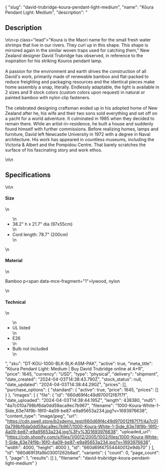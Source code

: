 {
  "slug": "david-trubridge-koura-pendant-light-medium",
  "name": "Kōura Pendant Light: Medium",
  "description": "<h2>Description</h2>\n<!-- split -->\n<p class=\"lead\">\"Koura is the Maori name for the small fresh water shrimps that live in our rivers. They curl up in this shape. This shape is mirrored again in the similar woven traps used for catching them,\" New Zealand designer David Trubridge has observed, in reference to the inspiration for his striking Kouros pendant lamp. <br><br>A passion for the environment and earth drives the construction of all David's work, primarily made of renewable bamboo and flat-packed to reduce freighting and packaging resources and the identical pieces make home assembly a snap, literally. Endlessly adaptable, the light is available in 2 sizes and 9 stock colors (custom colors upon request) in natural or painted bamboo with nylon clip fasteners. <br><br>The celebrated designing craftsman ended up in his adopted home of New Zealand after he, his wife and their two sons sold everything and set off on a yacht for a world adventure. It culminated in 1985 when they decided to remain there. While an artist-in-residence, he built a house and suddenly found himself with further commissions. Before realizing homes, lamps and furniture, David left Newcastle University in 1972 with a degree in Naval architecture. His work has appeared in countless museums, including the Victoria &amp; Albert and the Pompidou Centre. That barely scratches the surface of his fascinating story and work ethos.</p>\n<!-- split -->\n<h2>Specifications</h2>\n<!-- split -->\n<h4>Size</h4>\n<ul>\n<li>38.2\" h x 21.7\" dia (97x55cm)</li>\n<li>Cord length: 78.7\" (200cm)</li>\n</ul>\n<h4>Material</h4>\n<p>Bamboo p<span data-mce-fragment=\"1\">lywood</span>, nylon</p>\n<h4>Technical</h4>\n<ul>\n<li>UL listed</li>\n<li>E26</li>\n<li>Bulb not included</li>\n</ul>",
  "sku": "DT-KOU-1000-BLK-BLK-ASM-PAK",
  "active": true,
  "meta_title": "Kōura Pendant Light: Medium | Buy David Trubridge online at A+R",
  "price": 1645,
  "currency": "USD",
  "type": "physical",
  "delivery": "shipment",
  "date_created": "2024-04-03T14:38:43.790Z",
  "stock_status": null,
  "date_updated": "2024-04-03T14:38:44.290Z",
  "prices": [],
  "purchase_options": {
    "standard": {
      "active": true,
      "price": 1645,
      "prices": []
    }
  },
  "images": [
    {
      "file": {
        "id": "660d69f4c49d970012f87f7f",
        "date_uploaded": "2024-04-03T14:38:44.195Z",
        "length": 438380,
        "md5": "4a7c010a798bf6da0dd59aca9ec7b967",
        "filename": "1000-Koura-White-1-Side_63e74f9b-16f0-4a09-be87-e9a95653a234.jpg?v=1693976638",
        "content_type": "image/jpeg",
        "url": "https://cdn.swell.store/b2sdemo_test/660d69f4c49d970012f87f7f/4a7c010a798bf6da0dd59aca9ec7b967/1000-Koura-White-1-Side_63e74f9b-16f0-4a09-be87-e9a95653a234.jpg%3Fv%3D1693976638",
        "uploaded_url": "https://cdn.shopify.com/s/files/1/0012/2005/1002/files/1000-Koura-White-1-Side_63e74f9b-16f0-4a09-be87-e9a95653a234.jpg?v=1693976638",
        "width": 4000,
        "height": 4000
      },
      "id": "660d69f47554440012e9db70"
    }
  ],
  "id": "660d69f3fa9b03001262b8ad",
  "variants": {
    "count": 0,
    "page_count": 1,
    "page": 1,
    "results": []
  },
  "filename": "david-trubridge-koura-pendant-light-medium"
}
